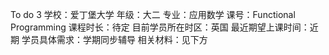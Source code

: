 To do 3
学校：爱丁堡大学
年级：大二
专业：应用数学
课号：Functional Programming
课程时长：待定
目前学员所在时区：英国
最近期望上课时间：近期
学员具体需求：学期同步辅导
相关材料：见下方	
